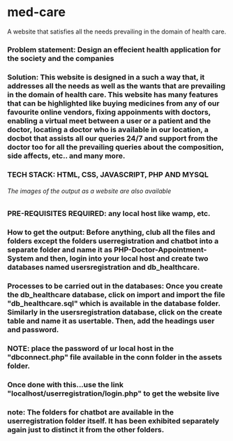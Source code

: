 # med-care
A website that satisfies all the needs prevailing in the domain of health care.
### Problem statement: Design an effecient health application for the society and the companies
### Solution: This website is designed in a such a way that, it addresses all the needs as well as the wants that are prevailing in the domain of health care. This website has many features that can be highlighted like buying medicines from any of our favourite online vendors, fixing appoinments with doctors, enabling a virtual meet between a user or a patient and the doctor, locating a doctor who is available in our location, a docbot that assists all our queries 24/7 and support from the doctor too for all the prevailing queries about the composition, side affects, etc.. and many more.
### TECH STACK: HTML, CSS, JAVASCRIPT, PHP AND MYSQL
###### The images of the output as a website are also available
### PRE-REQUISITES REQUIRED: any local host like wamp, etc.
### How to get the output: Before anything, club all the files and folders except the folders userregistration and chatbot into a separate folder and name it as PHP-Doctor-Appointment-System and then, login into your local host and create two databases named usersregistration and db_healthcare.
### Processes to be carried out in the databases: Once you create the db_healthcare database, click on import and import the file "db_healthcare.sql" which is available in the database folder. Similarly in the usersregistration database, click on the create table and name it as usertable. Then, add the headings user and password.
### NOTE: place the password of ur local host in the "dbconnect.php" file available in the conn folder in the assets folder.
### Once done with this...use the link "localhost/userregistration/login.php" to get the website live
### note: The folders for chatbot are available in the userregistration folder itself. It has been exhibited separately again just to distinct it from the other folders.

